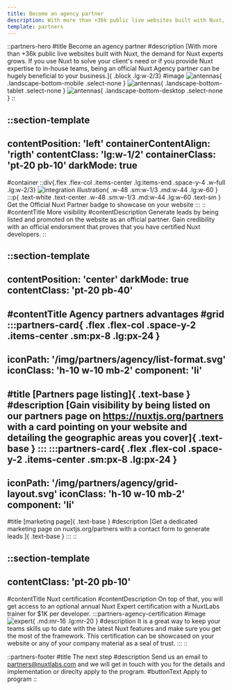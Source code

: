 ```yaml
---
title: Become an agency partner
description: With more than +36k public live websites built with Nuxt, the demand for Nuxt experts grows. If you use Nuxt to solve your client's need or if you provide Nuxt expertise to in-house teams, being an official Nuxt Agency partner can be hugely beneficial to your business.
template: partners
---
```


::partners-hero
#title
Become an agency partner
#description
[With more than +36k public live websites built with Nuxt, the demand for Nuxt experts grows. If you use Nuxt to solve your client's need or if you provide Nuxt expertise to in-house teams, being an official Nuxt Agency partner can be hugely beneficial to your business.]{ .block .lg:w-2/3}
#image
![antennas](/img/partners/agency/antennas.svg){ .landscape-bottom-mobile .select-none }
![antennas](/img/partners/agency/antennas.svg){ .landscape-bottom-tablet .select-none  }
![antennas](/img/partners/agency/antennas.svg){ .landscape-bottom-desktop .select-none  }
::

<!-- Visibility section -->
::section-template
---
contentPosition: 'left'
containerContentAlign: 'rigth'
contentClass: 'lg:w-1/2'
containerClass: 'pt-20 pb-10'
darkMode: true
---
#container
::div{.flex .flex-col .items-center .lg:items-end .space-y-4 .w-full .lg:w-2/3}
  ![integration illustration](/img/partners/agency/badge.svg){ .w-48 .sm:w-1/3 .md:w-44 .lg:w-60 }
  :::p{ .text-white .text-center .w-48 .sm:w-1/3 .md:w-44 .lg:w-60 .text-sm }
    Get the Official Nuxt Partner badge to showcase on your website
  :::
::
#contentTitle
More visibility
#contentDescription
Generate leads by being listed and promoted on the website as an official partner. Gain credibility with an official endorsment that proves that you have certified Nuxt developers.
::

<!-- advantages section -->
::section-template
---
contentPosition: 'center'
darkMode: true
contentClass: 'pt-20 pb-40'
---
#contentTitle
Agency partners advantages
#grid
  :::partners-card{ .flex .flex-col .space-y-2 .items-center .sm:px-8 .lg:px-24 }
  ---
  iconPath: '/img/partners/agency/list-format.svg'
  iconClass: 'h-10 w-10 mb-2'
  component: 'li'
  ---
  #title
  [Partners page listing]{ .text-base }
  #description
  [Gain visibility by being listed on our partners page on https://nuxtjs.org/partners with a card pointing on your website and detailing the geographic areas you cover]{ .text-base }
  :::
  :::partners-card{ .flex .flex-col .space-y-2 .items-center .sm:px-8 .lg:px-24 }
  ---
  iconPath: '/img/partners/agency/grid-layout.svg'
  iconClass: 'h-10 w-10 mb-2'
  component: 'li'
  ---
  #title
  [marketing page]{ .text-base }
  #description
  [Get a dedicated marketing page on nuxtjs.org/partners with a contact form to generate leads ]{ .text-base }
  :::
::
<!-- certification section -->
::section-template
---
contentClass: 'pt-20 pb-10'
---
#contentTitle
Nuxt certification
#contentDescription
On top of that, you will get access to an optional annual Nuxt Expert certification with a NuxtLabs trainer for $1K per developer.
  :::partners-agency-certification
  #image
  ![expert](/img/partners/agency/expert.svg){ .md:mr-16 .lg:mr-20 }
  #description
  It is a great way to keep your teams skills up to date with the latest Nuxt features and make sure you get the most of the framework. This certification can be showcased on your website or any of your company material as a seal of trust.
  :::
::
<!-- Apply to program -->
::partners-footer
#title
The next step
#description
Send us an email to partners@nuxtlabs.com and we will get in touch with you for the details and implementation or direclty apply to the program.
#buttonText
Apply to program
::
